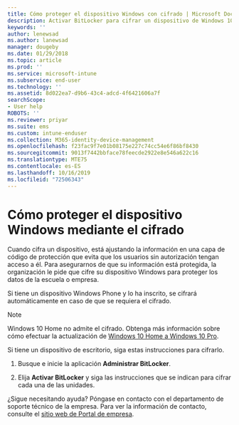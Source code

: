 ```yaml
---
title: Cómo proteger el dispositivo Windows con cifrado | Microsoft Docs
description: Activar BitLocker para cifrar un dispositivo de Windows 10
keywords: ''
author: lenewsad
ms.author: lanewsad
manager: dougeby
ms.date: 01/29/2018
ms.topic: article
ms.prod: ''
ms.service: microsoft-intune
ms.subservice: end-user
ms.technology: ''
ms.assetid: 8d022ea7-d9b6-43c4-adcd-4f6421606a7f
searchScope:
- User help
ROBOTS: ''
ms.reviewer: priyar
ms.suite: ems
ms.custom: intune-enduser
ms.collection: M365-identity-device-management
ms.openlocfilehash: f23fac9f7e01b08175e227c74cc54e6f86bf8430
ms.sourcegitcommit: 9013f7442bbface78feecde2922e8e546a622c16
ms.translationtype: MTE75
ms.contentlocale: es-ES
ms.lasthandoff: 10/16/2019
ms.locfileid: "72506343"
---
```

# <a name="how-to-protect-your-windows-device-using-encryption"></a>Cómo proteger el dispositivo Windows mediante el cifrado

Cuando cifra un dispositivo, está ajustando la información en una capa de código de protección que evita que los usuarios sin autorización tengan acceso a él. Para asegurarnos de que su información está protegida, la organización le pide que cifre su dispositivo Windows para proteger los datos de la escuela o empresa. 

Si tiene un dispositivo Windows Phone y lo ha inscrito, se cifrará automáticamente en caso de que se requiera el cifrado.

> [!Note]
> Windows 10 Home no admite el cifrado. Obtenga más información sobre cómo efectuar la actualización de [Windows 10 Home a Windows 10 Pro](https://support.microsoft.com/help/12384/windows-10-upgrading-home-to-pro).


Si tiene un dispositivo de escritorio, siga estas instrucciones para cifrarlo.

1. Busque e inicie la aplicación **Administrar BitLocker**.

2. Elija **Activar BitLocker** y siga las instrucciones que se indican para cifrar cada una de las unidades.

¿Sigue necesitando ayuda? Póngase en contacto con el departamento de soporte técnico de la empresa. Para ver la información de contacto, consulte el [sitio web de Portal de empresa](https://go.microsoft.com/fwlink/?linkid=2010980).
